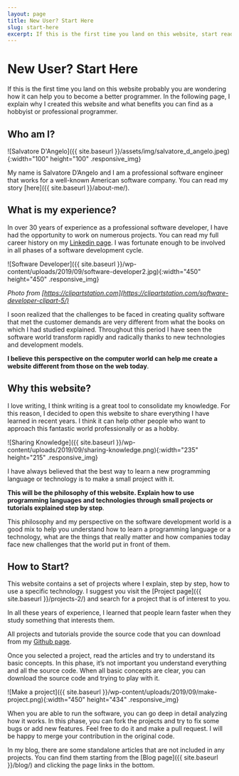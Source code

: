 ```yaml
---
layout: page
title: New User? Start Here
slug: start-here
excerpt: If this is the first time you land on this website, start reading from this web page. 
---
```

# New User? Start Here

If this is the first time you land on this website probably you are wondering how it can help you to become a better programmer. In the following page, I explain why I created this website and what benefits you can find as a hobbyist or professional programmer.

## Who am I?

![Salvatore D'Angelo]({{ site.baseurl }}/assets/img/salvatore_d_angelo.jpeg){:width="100" height="100" .responsive_img}

My name is Salvatore D’Angelo and I am a professional software engineer that works for a well-known American software company. You can read my story [here]({{ site.baseurl }}/about-me/).

## What is my experience?

In over 30 years of experience as a professional software developer, I have had the opportunity to work on numerous projects. You can read my full career history on my [Linkedin page](https://www.linkedin.com/in/salvatore-d-angelo-0321851/). I was fortunate enough to be involved in all phases of a software development cycle.

![Software Developer]({{ site.baseurl }}/wp-content/uploads/2019/09/software-developer2.jpg){:width="450" height="450" .responsive_img}

_Photo from [https://clipartstation.com](https://clipartstation.com/software-developer-clipart-5/)_

I soon realized that the challenges to be faced in creating quality software that met the customer demands are very different from what the books on which I had studied explained. Throughout this period I have seen the software world transform rapidly and radically thanks to new technologies and development models.

**I believe this perspective on the computer world can help me create a website different from those on the web today**.

## Why this website?

I love writing, I think writing is a great tool to consolidate my knowledge. For this reason, I decided to open this website to share everything I have learned in recent years. I think it can help other people who want to approach this fantastic world professionally or as a hobby.

![Sharing Knowledge]({{ site.baseurl }}/wp-content/uploads/2019/09/sharing-knowledge.png){:width="235" height="215" .responsive_img}

I have always believed that the best way to learn a new programming language or technology is to make a small project with it.

**This will be the philosophy of this website. Explain how to use programming languages ​​and technologies through small projects or tutorials explained step by step**.

This philosophy and my perspective on the software development world is a good mix to help you understand how to learn a programming language or a technology, what are the things that really matter and how companies today face new challenges that the world put in front of them.

## How to Start?

This website contains a set of projects where I explain, step by step, how to use a specific technology. I suggest you visit the [Project page]({{ site.baseurl }}/projects-2/) and search for a project that is of interest to you.

In all these years of experience, I learned that people learn faster when they study something that interests them.

All projects and tutorials provide the source code that you can download from my [Github page](https://github.com/sasadangelo).

Once you selected a project, read the articles and try to understand its basic concepts. In this phase, it’s not important you understand everything and all the source code. When all basic concepts are clear, you can download the source code and trying to play with it.

![Make a project]({{ site.baseurl }}/wp-content/uploads/2019/09/make-project.png){:width="450" height="434" .responsive_img}

When you are able to run the software, you can go deep in detail analyzing how it works. In this phase, you can fork the projects and try to fix some bugs or add new features. Feel free to do it and make a pull request. I will be happy to merge your contribution in the original code.

In my blog, there are some standalone articles that are not included in any projects. You can find them starting from the [Blog page]({{ site.baseurl }}/blog/) and clicking the page links in the bottom.

